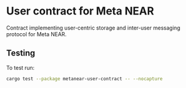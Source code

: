# User contract for Meta NEAR

Contract implementing user-centric storage and inter-user messaging protocol for Meta NEAR.

## Testing
To test run:
```bash
cargo test --package metanear-user-contract -- --nocapture
```
